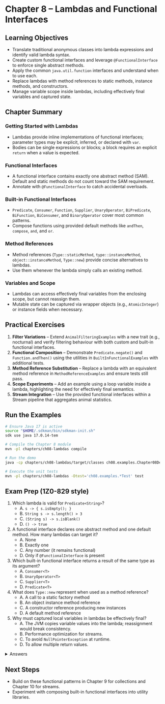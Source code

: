 # Chapter 8 – Lambdas and Functional Interfaces

## Learning Objectives
- Translate traditional anonymous classes into lambda expressions and identify valid lambda syntax.
- Create custom functional interfaces and leverage `@FunctionalInterface` to enforce single abstract methods.
- Apply the common `java.util.function` interfaces and understand when to use each.
- Replace lambdas with method references to static methods, instance methods, and constructors.
- Manage variable scope inside lambdas, including effectively final variables and captured state.

## Chapter Summary
### Getting Started with Lambdas
- Lambdas provide inline implementations of functional interfaces; parameter types may be explicit, inferred, or declared with `var`.
- Bodies can be single expressions or blocks; a block requires an explicit `return` when a value is expected.

### Functional Interfaces
- A functional interface contains exactly one abstract method (SAM). Default and static methods do not count toward the SAM requirement.
- Annotate with `@FunctionalInterface` to catch accidental overloads.

### Built-in Functional Interfaces
- `Predicate`, `Consumer`, `Function`, `Supplier`, `UnaryOperator`, `BiPredicate`, `BiFunction`, `BiConsumer`, and `BinaryOperator` cover most common patterns.
- Compose functions using provided default methods like `andThen`, `compose`, `and`, and `or`.

### Method References
- Method references (`Type::staticMethod`, `type::instanceMethod`, `object::instanceMethod`, `Type::new`) provide concise alternatives to lambdas.
- Use them whenever the lambda simply calls an existing method.

### Variables and Scope
- Lambdas can access effectively final variables from the enclosing scope, but cannot reassign them.
- Mutable state can be captured via wrapper objects (e.g., `AtomicInteger`) or instance fields when necessary.

## Practical Exercises
1. **Filter Variations** – Extend `AnimalFilteringExamples` with a new trait (e.g., nocturnal) and verify filtering behaviour with both custom and built-in functional interfaces.
2. **Functional Composition** – Demonstrate `Predicate.negate()` and `Function.andThen()` using the utilities in `BuiltInFunctionalExamples` with additional tests.
3. **Method Reference Substitution** – Replace a lambda with an equivalent method reference in `MethodReferenceExamples` and ensure tests still pass.
4. **Scope Experiments** – Add an example using a loop variable inside a lambda, highlighting the need for effectively final semantics.
5. **Stream Integration** – Use the provided functional interfaces within a Stream pipeline that aggregates animal statistics.

## Run the Examples
```bash
# Ensure Java 17 is active
source "$HOME/.sdkman/bin/sdkman-init.sh"
sdk use java 17.0.14-tem

# Compile the Chapter 8 module
mvn -pl chapters/ch08-lambdas compile

# Run the demo
java -cp chapters/ch08-lambdas/target/classes ch08.examples.Chapter08Demo

# Execute the unit tests
mvn -pl chapters/ch08-lambdas -Dtest='ch08.examples.*Test' test
```

## Exam Prep (1Z0-829 style)
1. Which lambda is valid for `Predicate<String>`?
   - A. `s -> { s.isEmpty(); }`
   - B. `String s -> s.length() > 3`
   - C. `(String s) -> s.isBlank()`
   - D. `() -> true`
2. A functional interface declares one abstract method and one default method. How many lambdas can target it?
   - A. None
   - B. Exactly one
   - C. Any number (it remains functional)
   - D. Only if `@FunctionalInterface` is present
3. Which built-in functional interface returns a result of the same type as its argument?
   - A. `Consumer<T>`
   - B. `UnaryOperator<T>`
   - C. `Supplier<T>`
   - D. `Predicate<T>`
4. What does `Type::new` represent when used as a method reference?
   - A. A call to a static factory method
   - B. An object instance method reference
   - C. A constructor reference producing new instances
   - D. A default method reference
5. Why must captured local variables in lambdas be effectively final?
   - A. The JVM copies variable values into the lambda; reassignment would break consistency.
   - B. Performance optimization for streams.
   - C. To avoid `NullPointerException` at runtime.
   - D. To allow multiple return values.

<details>
<summary>Answers</summary>
1: C  
2: C  
3: B  
4: C  
5: A  
</details>

## Next Steps
- Build on these functional patterns in Chapter 9 for collections and Chapter 10 for streams.
- Experiment with composing built-in functional interfaces into utility libraries.
